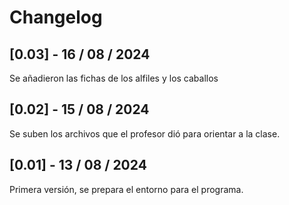 # Changelog

## [0.03] - 16 / 08 / 2024
Se añadieron las fichas de los alfiles y los caballos

## [0.02] - 15 / 08 / 2024
Se suben los archivos que el profesor dió para orientar a la clase.

## [0.01] - 13 / 08 / 2024

Primera versión, se prepara el entorno para el programa.
